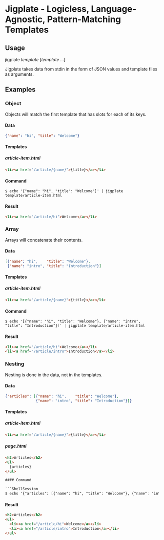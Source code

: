 # Jigplate - Logicless, Language-Agnostic, Pattern-Matching Templates

## Usage

jigplate *template* [*template* ...]

Jigplate takes data from stdin in the form of JSON values and template files as arguments.

## Examples

### Object

Objects will match the first template that has slots for each of its keys.

#### Data

```JSON
{"name": "hi", "title": "Welcome"}
```

#### Templates

##### article-item.html

```HTML
<li><a href="/article/{name}">{title}</a></li>
``` 

#### Command

```ShellSession
$ echo '{"name": "hi", "title": "Welcome"}' | jigplate template/article-item.html
```

#### Result

```HTML
<li><a href="/article/hi">Welcome</a></li>
```

### Array

Arrays will concatenate their contents.

#### Data

```JSON
[{"name": "hi",    "title": "Welcome"},
 {"name": "intro", "title": "Introduction"}]
```

#### Templates

##### article-item.html

```HTML
<li><a href="/article/{name}">{title}</a></li>
```

#### Command

```ShellSession
$ echo '[{"name": "hi", "title": "Welcome"}, {"name": "intro", "title": "Introduction"}]' | jigplate template/article-item.html
```

#### Result

```HTML
<li><a href="/article/hi">Welcome</a></li>
<li><a href="/article/intro">Introduction</a></li>
```

### Nesting

Nesting is done in the data, not in the templates.

#### Data

```JSON
{"articles": [{"name": "hi",    "title": "Welcome"},
              {"name": "intro", "title": "Introduction"}]}
```

#### Templates

##### article-item.html

```HTML
<li><a href="/article/{name}">{title}</a></li>
```

##### page.html

```HTML
<h2>Articles</h2>
<ul>
  {articles}
</ul>

#### Command

```ShellSession
$ echo '{"articles": [{"name": "hi", "title": "Welcome"}, {"name": "intro", "title": "Introduction"}]}' | jigplate template/article-item.html template/page.html
```

#### Result

```HTML
<h2>Articles</h2>
<ul>
  <li><a href="/article/hi">Welcome</a></li>
  <li><a href="/article/intro">Introduction</a></li>
</ul>
```
